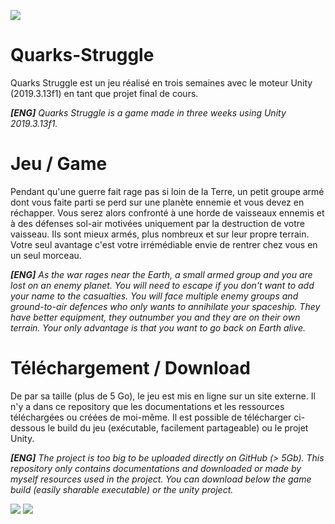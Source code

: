 ![](https://i.imgur.com/1moW4ZU.png)

# Quarks-Struggle
Quarks Struggle est un jeu réalisé en trois semaines avec le moteur Unity (2019.3.13f1) en tant que projet final de cours.

***[ENG]** Quarks Struggle is a game made in three weeks using Unity 2019.3.13f1.*

# Jeu / Game
Pendant qu'une guerre fait rage pas si loin de la Terre, un petit groupe armé dont vous faite parti se perd sur une planète ennemie et vous devez en réchapper. Vous serez alors confronté à une horde de vaisseaux ennemis et à des défenses sol-air motivées uniquement par la destruction de votre vaisseau. Ils sont mieux armés, plus nombreux et sur leur propre terrain. Votre seul avantage c'est votre irrémédiable envie de rentrer chez vous en un seul morceau.

***[ENG]** As the war rages near the Earth, a small armed group and you are lost on an enemy planet. You will need to escape if you don't want to add your name to the casualties. You will face multiple enemy groups and ground-to-air defences who only wants to annihilate your spaceship. They have better equipment, they outnumber you and they are on their own terrain. Your only advantage is that you want to go back on Earth alive.*

# Téléchargement / Download
De par sa taille (plus de 5 Go), le jeu est mis en ligne sur un site externe. Il n'y a dans ce repository que les documentations et les ressources téléchargées ou créées de moi-même. Il est possible de télécharger ci-dessous le build du jeu (exécutable, facilement partageable) ou le projet Unity.

***[ENG]** The project is too big to be uploaded directly on GitHub (> 5Gb). This repository only contains documentations and downloaded or made by myself resources used in the project. You can download below the game build (easily sharable executable) or the unity project.*

[![](https://i.imgur.com/kKNPXHx.png)](https://mega.nz/folder/oN8T3KxZ#h_qvmdfPdvAjiCbXF26r3A)
[![](https://i.imgur.com/LJ65MYn.png)](https://mega.nz/file/sYMgkZLC#dcR-TAmLRrHOUMANexTK7F8K4QTKCDsNtzXhWSBRTbw)
